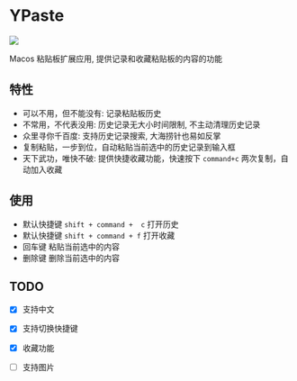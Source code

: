 #  YPaste
![](https://github.com/qwertyyb/YPaste/workflows/CI/badge.svg)

Macos 粘贴板扩展应用, 提供记录和收藏粘贴板的内容的功能


## 特性
- 可以不用，但不能没有: 记录粘贴板历史
- 不常用，不代表没用: 历史记录无大小时间限制, 不主动清理历史记录
- 众里寻你千百度: 支持历史记录搜索, 大海捞针也易如反掌
- 复制粘贴，一步到位，自动粘贴当前选中的历史记录到输入框
- 天下武功，唯快不破: 提供快捷收藏功能，快速按下 `command+c` 两次复制，自动加入收藏

## 使用
- 默认快捷键 `shift + command +  c` 打开历史
- 默认快捷键 `shift + command + f` 打开收藏
- 回车键 粘贴当前选中的内容
- 删除键 删除当前选中的内容

## TODO
- [x] 支持中文
- [x] 支持切换快捷键
- [x] 收藏功能
- [ ] 支持图片

